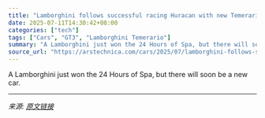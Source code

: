 ```yaml
---
title: "Lamborghini follows successful racing Huracan with new Temerario GT3"
date: 2025-07-11T14:30:42+08:00
categories: ["tech"]
tags: ["Cars", "GT3", "Lamborghini Temerario"]
summary: "A Lamborghini just won the 24 Hours of Spa, but there will soon be a new car."
source_url: "https://arstechnica.com/cars/2025/07/lamborghini-follows-successful-racing-huracan-with-new-temerario-gt3/"
---
```


A Lamborghini just won the 24 Hours of Spa, but there will soon be a new car.

---

*来源: [原文链接](https://arstechnica.com/cars/2025/07/lamborghini-follows-successful-racing-huracan-with-new-temerario-gt3/)*
